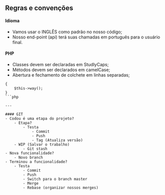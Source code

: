 ## Regras e convenções

#### Idioma
- Vamos usar o INGLÊS como padrão no nosso código;
- Nosso end-point (api) terá suas chamadas em português para o usuário final.

#### PHP

- Classes devem ser declaradas em StudlyCaps;
- Métodos devem ser declarados em camelCase;
- Abertura e fechamento de colchete em linhas separadas;
```
{
    $this->way();
}
```php

---

#### GIT
- Codou é uma etapa do projeto?
    - Etapa?
        - Testa
            - Commit
            - Push
            - Tag (Atualiza versão)
    - WIP (Salvar o trabalho)
        - Git stash
- Nova funcionalidade?
    - Novo branch
- Terminou a funcionalidade?
    - Testa
        - Commit
        - Push
        - Switch para o branch master
        - Merge
        - Rebase (organizar nossos merges)

